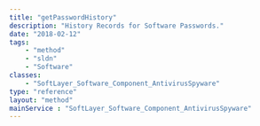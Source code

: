 ```yaml
---
title: "getPasswordHistory"
description: "History Records for Software Passwords."
date: "2018-02-12"
tags:
    - "method"
    - "sldn"
    - "Software"
classes:
    - "SoftLayer_Software_Component_AntivirusSpyware"
type: "reference"
layout: "method"
mainService : "SoftLayer_Software_Component_AntivirusSpyware"
---
```

